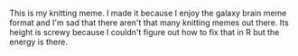 This is my knitting meme. I made it because I enjoy the galaxy brain meme format and I'm sad that there aren't that many knitting memes out there. Its height is screwy because I couldn't figure out how to fix that in R but the energy is there. 

